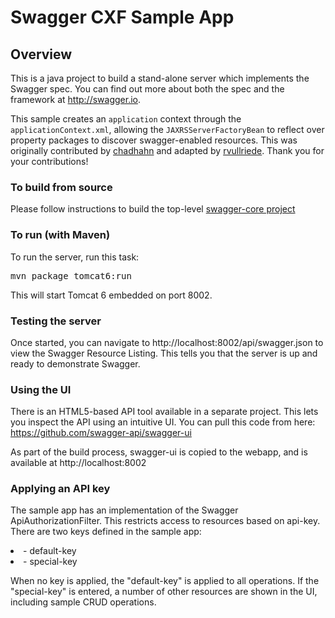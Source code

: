 # Swagger CXF Sample App

## Overview
This is a java project to build a stand-alone server which implements the Swagger spec.  You can find out 
more about both the spec and the framework at http://swagger.io.

This sample creates an `application` context through the `applicationContext.xml`, allowing the `JAXRSServerFactoryBean` to reflect over property packages to discover swagger-enabled resources.  This was originally contributed by [chadhahn](https://github.com/chadhahn) and adapted by [rvullriede](https://github.com/rvullriede).  Thank you for your contributions!

### To build from source
Please follow instructions to build the top-level [swagger-core project](https://github.com/swagger-api/swagger-core)

### To run (with Maven)
To run the server, run this task:
<pre>
mvn package tomcat6:run
</pre>

This will start Tomcat 6 embedded on port 8002.

### Testing the server
Once started, you can navigate to http://localhost:8002/api/swagger.json to view the Swagger Resource Listing.
This tells you that the server is up and ready to demonstrate Swagger.

### Using the UI
There is an HTML5-based API tool available in a separate project.  This lets you inspect the API using an 
intuitive UI.  You can pull this code from here:  https://github.com/swagger-api/swagger-ui

As part of the build process, swagger-ui is copied to the webapp, and is available at http://localhost:8002

### Applying an API key
The sample app has an implementation of the Swagger ApiAuthorizationFilter.  This restricts access to resources
based on api-key.  There are two keys defined in the sample app:

<li>- default-key</li>

<li>- special-key</li>

When no key is applied, the "default-key" is applied to all operations.  If the "special-key" is entered, a
number of other resources are shown in the UI, including sample CRUD operations.
